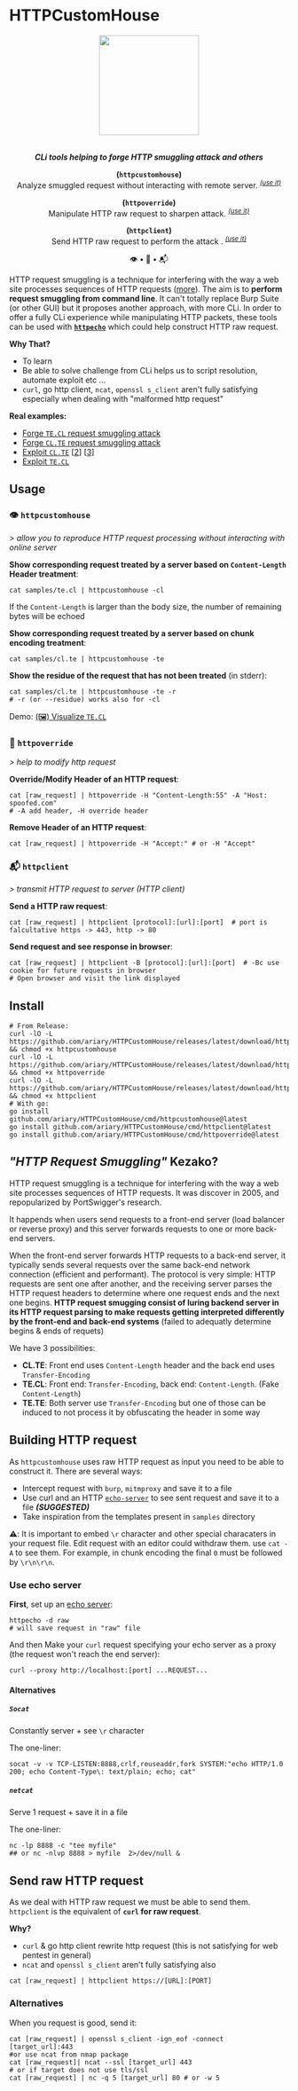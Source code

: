 # HTTPCustomHouse

<div align=center>
<img src= https://github.com/ariary/HTTPCustomHouse/blob/main/img/E0D8F573-7824-42C1-BF6B-F58E5F14DB0E.png width=180>

<br><strong><i>CLi tools helping to forge  HTTP smuggling attack and others </i></strong>


<b>(<code>httpcustomhouse</code>)</b><br>
Analyze smuggled request without interacting with remote server. <sup><i><a href=#%EF%B8%8F-httpcustomhouse>(use it)</a></i></sup>

<b>(<code>httpoverride</code>)</b><br>
Manipulate HTTP raw request to sharpen attack. <sup><i><a href=#-httpoverride>(use it)</a></i></sup>

<b>(<code>httpclient</code>)</b><br>
Send HTTP raw request to perform the attack . <sup><i><a href=#-httpclient>(use it)</a></i></sup>

👁️ <strong>•</strong> 🔨 <strong>•</strong> 📬
</div> 

HTTP request smuggling is a technique for interfering with the way a web site processes sequences of HTTP requests ([more]()). The aim is to **perform request smuggling from command line**. It can't totally replace Burp Suite (or other GUI) but it proposes another approach, with more CLi. In order to offer a fully CLi experience while manipulating HTTP packets, these tools can be used with **[`httpecho`](https://github.com/ariary/httpecho)** which could help construct HTTP raw request. 

**Why That?**

* To learn
* Be able to solve challenge from CLi helps us to script resolution, automate exploit etc ...
* `curl`, go http client, `ncat`, `openssl s_client` aren't fully satisfying especially when dealing with "malformed http request"

**Real examples:**
* [Forge `TE.CL` request smuggling attack](https://github.com/ariary/HTTPCustomHouse/blob/main/EXAMPLES.md#analyze-tecl-request-treatment)
* [Forge `CL.TE` request smuggling attack](https://github.com/ariary/HTTPCustomHouse/blob/main/EXAMPLES.md#analyze-clte-request-treatment)
* [Exploit `CL.TE`](https://github.com/ariary/HTTPCustomHouse/blob/main/EXAMPLES.md#exploiting-http-request-smuggling-to-reveal-front-end-request-rewriting) [[2](https://github.com/ariary/HTTPCustomHouse/blob/main/EXAMPLES.md#exploiting-http-request-smuggling-to-bypass-front-end-security-controls-clte-vulnerability)] [[3](https://github.com/ariary/HTTPCustomHouse/blob/main/EXAMPLES.md#exploiting-http-request-smuggling-to-deliver-reflected-xss-clte)]
* [Exploit `TE.CL`](https://github.com/ariary/HTTPCustomHouse/blob/main/EXAMPLES.md#exploiting-http-request-smuggling-to-bypass-front-end-security-controls-tecl-vulnerability)


## Usage

### 👁️ `httpcustomhouse`

*> allow you to reproduce HTTP request processing without interacting with online server*

**Show corresponding request treated by a server based on `Content-Length` Header treatment**:  
```shell
cat samples/te.cl | httpcustomhouse -cl
```
If the `Content-Length` is larger than the body size, the number of remaining bytes will be echoed

**Show corresponding request treated by a server based on chunk encoding treatment**:
```shell
cat samples/cl.te | httpcustomhouse -te
```

**Show the residue of the request that has not been treated** (in stderr):
```shell
cat samples/cl.te | httpcustomhouse -te -r
# -r (or --residue) works also for -cl
```

Demo: [ (🖼️) Visualize `TE.CL` ](https://github.com/ariary/HTTPCustomHouse/blob/main/img/hch.png)

### 🔨 `httpoverride`

*> help to modify http request*

**Override/Modify Header of an HTTP request**:
```shell
cat [raw_request] | httpoverride -H "Content-Length:55" -A "Host: spoofed.com"
# -A add header, -H override header

```
**Remove Header of an HTTP request**:
```shell
cat [raw_request] | httpoverride -H "Accept:" # or -H "Accept"
```


### 📬 `httpclient`
*> transmit HTTP request to server (HTTP client)*

**Send a HTTP raw request**:
```shell
cat [raw_request] | httpclient [protocol]:[url]:[port]  # port is falcultative https -> 443, http -> 80
```

**Send request and see response in browser**:
```shell
cat [raw_request] | httpclient -B [protocol]:[url]:[port]  # -Bc use cookie for future requests in browser
# Open browser and visit the link displayed
```

## Install
```shell
# From Release:
curl -lO -L https://github.com/ariary/HTTPCustomHouse/releases/latest/download/httpcustomhouse && chmod +x httpcustomhouse
curl -lO -L https://github.com/ariary/HTTPCustomHouse/releases/latest/download/httpoverride && chmod +x httpoverride
curl -lO -L https://github.com/ariary/HTTPCustomHouse/releases/latest/download/httpclient && chmod +x httpclient
# With go:
go install github.com/ariary/HTTPCustomHouse/cmd/httpcustomhouse@latest
go install github.com/ariary/HTTPCustomHouse/cmd/httpclient@latest
go install github.com/ariary/HTTPCustomHouse/cmd/httpoverride@latest
```


## *"HTTP Request Smuggling"* Kezako?

HTTP request smuggling is a technique for interfering with the way a web site processes sequences of HTTP requests. It was discover in 2005, and repopularized by PortSwigger's research.

It happends when users send requests to a front-end server (load balancer or reverse proxy) and this server forwards requests to one or more back-end servers.

When the front-end server forwards HTTP requests to a back-end server, it typically sends several requests over the same back-end network connection (efficient and performant). The protocol is very simple: HTTP requests are sent one after another, and the receiving server parses the HTTP request headers to determine where one request ends and the next one begins. **HTTP request smugging consist of luring backend server in its HTTP request parsing to make requests getting interpreted differently by the front-end and back-end systems** (failed to adequatly determine begins & ends of requets)


We have 3 possibilities:
* **CL.TE**: Front end uses `Content-Length` header and the back end uses `Transfer-Encoding`
* **TE.CL**: Front end: `Transfer-Encoding`, back end: `Content-Length`. (Fake `Content-Length`)
* **TE.TE**: Both server use `Transfer-Encoding` but one of those can be induced to not process it by obfuscating the header in some way


## Building HTTP request

As `httpcustomhouse` uses raw HTTP request as input you need to be able to construct it. There are several ways:
* Intercept request with `burp`, `mitmproxy` and save it to a file
* Use curl and an HTTP [`echo-server`](https://github.com/ariary/httpecho) to see sent request and save it to a file ***(SUGGESTED)***
* Take inspiration from the templates present in `samples` directory

**⚠️**: It is important to embed `\r` character and other special characaters in your request file. Edit request with an editor could withdraw them. use `cat -A` to see them. For example, in chunk encoding the final `0` must be followed by `\r\n\r\n`. 

### Use echo server

**First**, set up an [echo server](https://github.com/ariary/httpecho):
```shell
httpecho -d raw
# will save request in "raw" file
``` 

And then Make your `curl` request specifying your echo server as a proxy (the request won't reach the end server):
```shell
curl --proxy http://localhost:[port] ...REQUEST...
```

#### Alternatives
##### `Socat`

Constantly server + see `\r` character

The one-liner:
```shell
socat -v -v TCP-LISTEN:8888,crlf,reuseaddr,fork SYSTEM:"echo HTTP/1.0 200; echo Content-Type\: text/plain; echo; cat"
```

##### `netcat`

Serve 1 request + save it in a file

The one-liner:
```shell
nc -lp 8888 -c "tee myfile"
## or nc -nlvp 8888 > myfile  2>/dev/null &
```


## Send raw HTTP request

As we deal with HTTP raw request we must be able to send them. `httpclient` is the equivalent of **`curl` for raw request**.

**Why?**
* `curl` & go http client rewrite http request (this is not satisfying for web pentest in general)
* `ncat` and `openssl s_client` aren't fully satisfying also

```shell
cat [raw_request] | httpclient https://[URL]:[PORT]
```

### Alternatives
When you request is good, send it:
```Shell
cat [raw_request] | openssl s_client -ign_eof -connect [target_url]:443
#or use ncat from nmap package
cat [raw_request]| ncat --ssl [target_url] 443
# or if target does not use tls/ssl
cat [raw_request] | nc -q 5 [target_url] 80 # or -w 5
```
